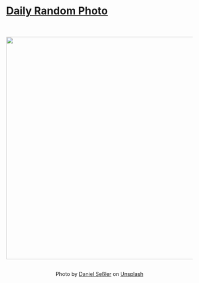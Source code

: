 # [Daily Random Photo](https://www.dailyrandomphoto.com/)

<div align="center">
  <br>
  <br>
  <a href="https://www.dailyrandomphoto.com/p/2024/2024-08-22/"><img src="https://images.unsplash.com/photo-1722172118908-1a97c312ce8c?crop=entropy&cs=tinysrgb&fit=max&fm=jpg&ixid=M3w3NzUwOHwwfDF8cmFuZG9tfHx8fHx8fHx8MTcyNDI4NjkyNnw&ixlib=rb-4.0.3&q=80&w=1080" width="600px"></a>
  <br>
  <br>
  <p class="has-text-grey">Photo by <a href="https://unsplash.com/@danielsessler?utm_source=Daily%20Random%20Photo&amp;utm_medium=referral" target="_blank" rel="noopener noreferrer">Daniel Seßler</a> on <a href="https://unsplash.com/photos/a-large-mountain-with-a-lake-below-it-3vimzs5Yai8?utm_source=Daily%20Random%20Photo&amp;utm_medium=referral" target="_blank" rel="noopener noreferrer">Unsplash</a></p>
</div>

